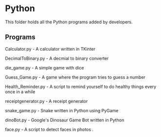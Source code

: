 # Python

This folder holds all the Python programs added by developers.


## Programs

Calculator.py - A calculator written in TKinter

DecimalToBinary.py - A decmial to binary converter

die_game.py - A simple game with dice

Guess_Game.py - A game where the program tries to guess a number

Health_Reminder.py - A script to remind yourself to do healthy things every once in a while

receiptgenerator.py - A receipt generator

snake_game.py - Snake written in Python using PyGame

dinoBot.py - Google's Dinosaur Game Bot written in Python

face.py - A script to detect faces in photos .
